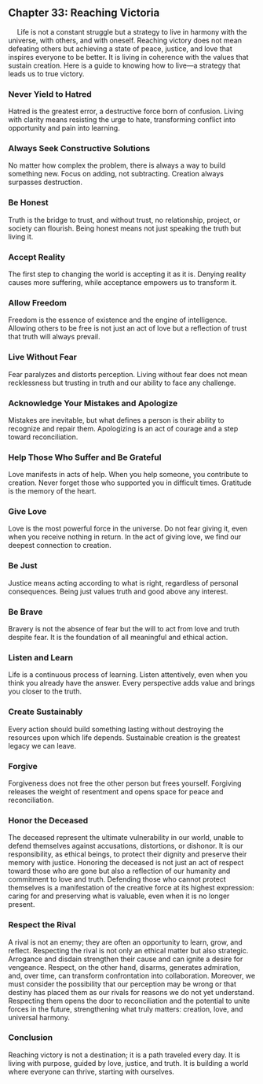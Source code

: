 ## Chapter 33: Reaching Victoria
 
Life is not a constant struggle but a strategy to live in harmony with the universe, with others, and with oneself. Reaching victory does not mean defeating others but achieving a state of peace, justice, and love that inspires everyone to be better. It is living in coherence with the values that sustain creation. Here is a guide to knowing how to live—a strategy that leads us to true victory.
### Never Yield to Hatred
Hatred is the greatest error, a destructive force born of confusion. Living with clarity means resisting the urge to hate, transforming conflict into opportunity and pain into learning.
### Always Seek Constructive Solutions
No matter how complex the problem, there is always a way to build something new. Focus on adding, not subtracting. Creation always surpasses destruction.
### Be Honest
Truth is the bridge to trust, and without trust, no relationship, project, or society can flourish. Being honest means not just speaking the truth but living it.
### Accept Reality
The first step to changing the world is accepting it as it is. Denying reality causes more suffering, while acceptance empowers us to transform it.
### Allow Freedom
Freedom is the essence of existence and the engine of intelligence. Allowing others to be free is not just an act of love but a reflection of trust that truth will always prevail.
### Live Without Fear
Fear paralyzes and distorts perception. Living without fear does not mean recklessness but trusting in truth and our ability to face any challenge.
### Acknowledge Your Mistakes and Apologize
Mistakes are inevitable, but what defines a person is their ability to recognize and repair them. Apologizing is an act of courage and a step toward reconciliation.
### Help Those Who Suffer and Be Grateful
Love manifests in acts of help. When you help someone, you contribute to creation. Never forget those who supported you in difficult times. Gratitude is the memory of the heart.
### Give Love
Love is the most powerful force in the universe. Do not fear giving it, even when you receive nothing in return. In the act of giving love, we find our deepest connection to creation.
### Be Just
Justice means acting according to what is right, regardless of personal consequences. Being just values truth and good above any interest.
### Be Brave
Bravery is not the absence of fear but the will to act from love and truth despite fear. It is the foundation of all meaningful and ethical action.
### Listen and Learn
Life is a continuous process of learning. Listen attentively, even when you think you already have the answer. Every perspective adds value and brings you closer to the truth.
### Create Sustainably
Every action should build something lasting without destroying the resources upon which life depends. Sustainable creation is the greatest legacy we can leave.
### Forgive
Forgiveness does not free the other person but frees yourself. Forgiving releases the weight of resentment and opens space for peace and reconciliation.
### Honor the Deceased
The deceased represent the ultimate vulnerability in our world, unable to defend themselves against accusations, distortions, or dishonor. It is our responsibility, as ethical beings, to protect their dignity and preserve their memory with justice. Honoring the deceased is not just an act of respect toward those who are gone but also a reflection of our humanity and commitment to love and truth. Defending those who cannot protect themselves is a manifestation of the creative force at its highest expression: caring for and preserving what is valuable, even when it is no longer present.
### Respect the Rival
A rival is not an enemy; they are often an opportunity to learn, grow, and reflect. Respecting the rival is not only an ethical matter but also strategic. Arrogance and disdain strengthen their cause and can ignite a desire for vengeance. Respect, on the other hand, disarms, generates admiration, and, over time, can transform confrontation into collaboration. Moreover, we must consider the possibility that our perception may be wrong or that destiny has placed them as our rivals for reasons we do not yet understand. Respecting them opens the door to reconciliation and the potential to unite forces in the future, strengthening what truly matters: creation, love, and universal harmony.
### Conclusion
Reaching victory is not a destination; it is a path traveled every day. It is living with purpose, guided by love, justice, and truth. It is building a world where everyone can thrive, starting with ourselves.
